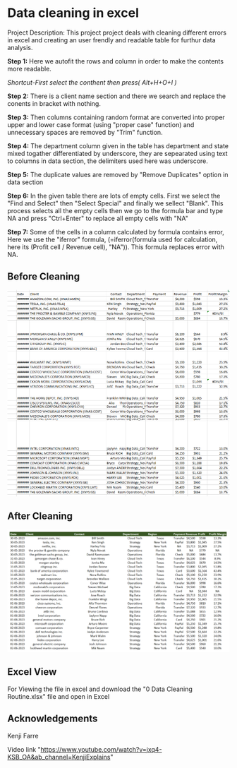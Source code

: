 
# Data cleaning in excel 

Project Description:
This project project  deals with cleaning different errors in excel and creating an user frendly and readable table for furthur data analysis. 

**Step 1:** 
Here we autofit the rows and column in order to make the contents more readable.

*Shortcut-First select the conthent then press( Alt+H+O+I )*

**Step 2:** 
There is a client name section and there we search and replace the conents in bracket with nothing.

**Step 3:** 
Then columns containing random format are converted into proper upper and lower case format (using "proper case" function) and unnecessary spaces are removed by "Trim" function.

**Step 4:** 
The department column given in the table has department and state mixed togather differentiated by underscore, they are sepearated using text to columns in data section, the delimiters used here was underscore.

**Step 5:** 
The duplicate values are removed by "Remove Duplicates" option in data section

**Step 6:** 
In the given table there are lots of empty cells. First we select the "Find and Select" then "Select Special" and finally we sellect "Blank". This process selects all the empty cells then we go to the formula bar and type NA and press "Ctrl+Enter" to replace all empty cells with "NA"

**Step 7:** 
Some of the cells in a column calculated by formula contains error, Here we use the "iferror" formula, (=iferror(formula used for calculation, here its (Profit cell / Revenue cell), "NA")). This formula replaces error with NA.




## Before Cleaning
![Table befor cleaning](Before.png)

## After Cleaning
![Table befor cleaning](After.png)

## Excel View

For Viewing the file in excel and download the "0 Data Cleaning Routine.xlsx" file and open in Excel

## Acknowledgements

Kenji Farre 

Video link "https://www.youtube.com/watch?v=jxq4-KSB_OA&ab_channel=KenjiExplains"

